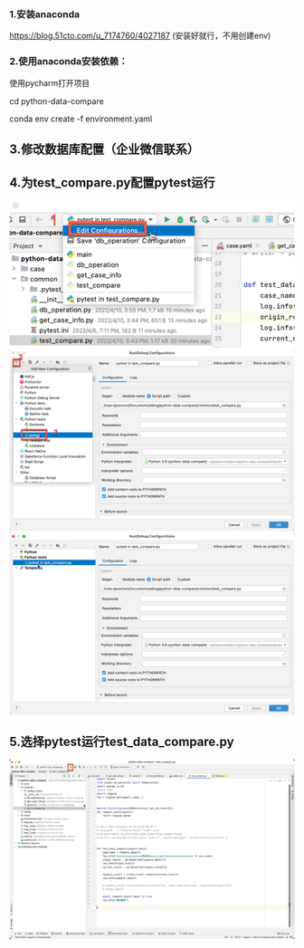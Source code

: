 ### 1.安装anaconda
https://blog.51cto.com/u_7174760/4027187
(安装好就行，不用创建env)


### 2.使用anaconda安装依赖：
使用pycharm打开项目

cd python-data-compare

conda env create -f environment.yaml



## 3.修改数据库配置（企业微信联系）
## 4.为test_compare.py配置pytest运行
![img.png](img.png)
![img_1.png](img_1.png)
![img_2.png](img_2.png)
## 5.选择pytest运行test_data_compare.py
![img_3.png](img_3.png)

